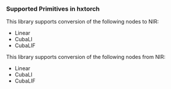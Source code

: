 ### Supported Primitives in hxtorch

This library supports conversion of the following nodes to NIR:
- Linear
- CubaLI
- CubaLIF

This library supports conversion of the following nodes from NIR:
- Linear
- CubaLI
- CubaLIF